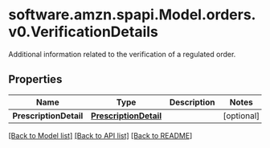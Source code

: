 # software.amzn.spapi.Model.orders.v0.VerificationDetails
Additional information related to the verification of a regulated order.

## Properties

Name | Type | Description | Notes
------------ | ------------- | ------------- | -------------
**PrescriptionDetail** | [**PrescriptionDetail**](PrescriptionDetail.md) |  | [optional] 

[[Back to Model list]](../README.md#documentation-for-models) [[Back to API list]](../README.md#documentation-for-api-endpoints) [[Back to README]](../README.md)

